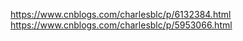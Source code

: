 https://www.cnblogs.com/charlesblc/p/6132384.html
https://www.cnblogs.com/charlesblc/p/5953066.html

